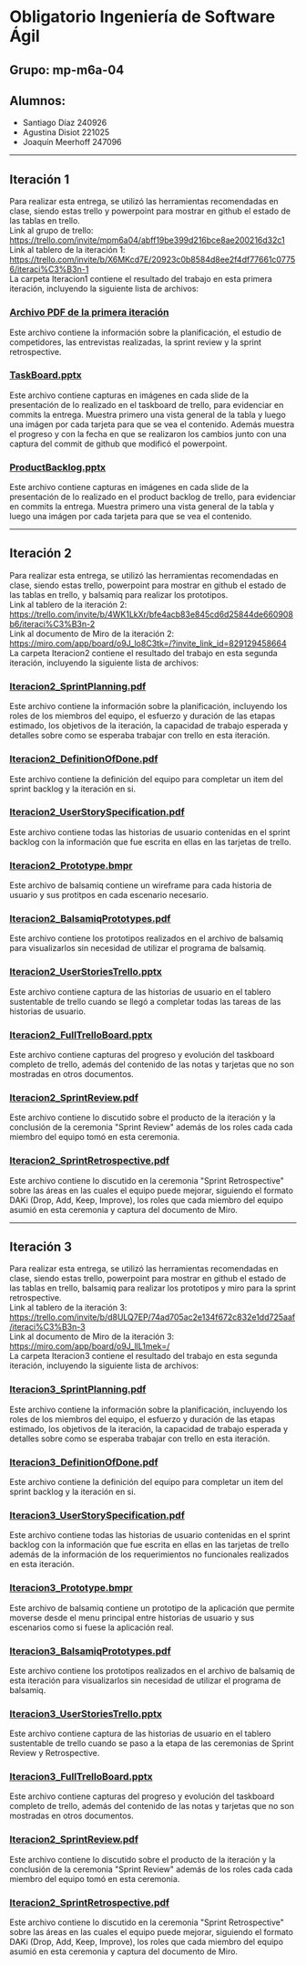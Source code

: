 # Obligatorio Ingeniería de Software Ágil
## Grupo: mp-m6a-04
## Alumnos:
- Santiago Díaz 240926
- Agustina Disiot 221025
- Joaquín Meerhoff 247096

---
## Iteración 1
Para realizar esta entrega, se utilizó las herramientas recomendadas en clase, siendo estas trello y powerpoint para mostrar en github el estado de las tablas en trello. 
<br>
Link al grupo de trello: https://trello.com/invite/mpm6a04/abff19be399d216bce8ae200216d32c1 
<br>
Link al tablero de la iteración 1: https://trello.com/invite/b/X6MKcd7E/20923c0b8584d8ee2f4df77661c07756/iteraci%C3%B3n-1
<br>
La carpeta Iteracion1 contiene el resultado del trabajo en esta primera iteración, incluyendo la siguiente lista de archivos:

### [Archivo PDF de la primera iteración](./Iteracion1/Iteracion1.pdf)
Este archivo contiene la información sobre la planificación, el estudio de competidores, las entrevistas realizadas, la sprint review y la sprint retrospective.

### [TaskBoard.pptx](./Iteracion1/TaskBoard.pptx)
Este archivo contiene capturas en imágenes en cada slide de la presentación de lo realizado en el taskboard de trello, para evidenciar en commits la entrega. Muestra primero una vista general de la tabla y luego una imágen por cada tarjeta para que se vea el contenido. Además muestra el progreso y con la fecha en que se realizaron los cambios junto con una captura del commit de github que modificó el powerpoint.

### [ProductBacklog.pptx](./Iteracion1/ProductBacklog.pptx)
Este archivo contiene capturas en imágenes en cada slide de la presentación de lo realizado en el product backlog de trello, para evidenciar en commits la entrega. Muestra primero una vista general de la tabla y luego una imágen por cada tarjeta para que se vea el contenido.

---
## Iteración 2
Para realizar esta entrega, se utilizó las herramientas recomendadas en clase, siendo estas trello, powerpoint para mostrar en github el estado de las tablas en trello, y balsamiq para realizar los prototipos. 
<br>
Link al tablero de la iteración 2: https://trello.com/invite/b/4WK1LkXr/bfe4acb83e845cd6d25844de660908b6/iteraci%C3%B3n-2
<br>
Link al documento de Miro de la iteración 2: https://miro.com/app/board/o9J_lo8C3tk=/?invite_link_id=829129458664
<br>
La carpeta Iteracion2 contiene el resultado del trabajo en esta segunda iteración, incluyendo la siguiente lista de archivos:

### [Iteracion2_SprintPlanning.pdf](./Iteracion2/Iteracion2_SprintPlanning.pdf)
Este archivo contiene la información sobre la planificación, incluyendo los roles de los miembros del equipo, el esfuerzo y duración de las etapas estimado, los objetivos de la iteración, la capacidad de trabajo esperada y detalles sobre como se esperaba trabajar con trello en esta iteración.

### [Iteracion2_DefinitionOfDone.pdf](./Iteracion2/Iteracion2_DefinitionOfDone.pdf)
Este archivo contiene la definición del equipo para completar un item del sprint backlog y la iteración en si.

### [Iteracion2_UserStorySpecification.pdf](./Iteracion2/Iteracion2_UserStorySpecification.pdf)
Este archivo contiene todas las historias de usuario contenidas en el sprint backlog con la información que fue escrita en ellas en las tarjetas de trello.

### [Iteracion2_Prototype.bmpr](./Iteracion2/Iteracion2_Prototype.bmpr)
Este archivo de balsamiq contiene un wireframe para cada historia de usuario y sus protitpos en cada escenario necesario.

### [Iteracion2_BalsamiqPrototypes.pdf](./Iteracion2/Iteracion2_BalsamiqPrototypes.pdf)
Este archivo contiene los prototipos realizados en el archivo de balsamiq para visualizarlos sin necesidad de utilizar el programa de balsamiq.

### [Iteracion2_UserStoriesTrello.pptx](./Iteracion2/Iteracion2_UserStoriesTrello.pptx)
Este archivo contiene captura de las historias de usuario en el tablero sustentable de trello cuando se llegó a completar todas las tareas de las historias de usuario.

### [Iteracion2_FullTrelloBoard.pptx](./Iteracion2/Iteracion2_FullTrelloBoard.pptx)
Este archivo contiene capturas del progreso y evolución del taskboard completo de trello, además del contenido de las notas y tarjetas que no son mostradas en otros documentos.

### [Iteracion2_SprintReview.pdf](./Iteracion2/Iteracion2_SprintReview.pdf)
Este archivo contiene lo discutido sobre el producto de la iteración y la conclusión de la ceremonia "Sprint Review" además de los roles cada cada miembro del equipo tomó en esta ceremonia.

### [Iteracion2_SprintRetrospective.pdf](./Iteracion2/Iteracion2_SprintRetrospective.pdf)
Este archivo contiene lo discutido en la ceremonia "Sprint Retrospective" sobre las áreas en las cuales el equipo puede mejorar, siguiendo el formato DAKi (Drop, Add, Keep, Improve), los roles que cada miembro del equipo asumió en esta ceremonia y captura del documento de Miro.

---
## Iteración 3
Para realizar esta entrega, se utilizó las herramientas recomendadas en clase, siendo estas trello, powerpoint para mostrar en github el estado de las tablas en trello, balsamiq para realizar los prototipos y miro para la sprint retrospective.
<br>
Link al tablero de la iteración 3: https://trello.com/invite/b/d8ULQ7EP/74ad705ac2e134f672c832e1dd725aaf/iteraci%C3%B3n-3
<br>
Link al documento de Miro de la iteración 3: https://miro.com/app/board/o9J_llL1mek=/
<br>
La carpeta Iteracion3 contiene el resultado del trabajo en esta segunda iteración, incluyendo la siguiente lista de archivos:

### [Iteracion3_SprintPlanning.pdf](./Iteracion3/Iteracion3_SprintPlanning.pdf)
Este archivo contiene la información sobre la planificación, incluyendo los roles de los miembros del equipo, el esfuerzo y duración de las etapas estimado, los objetivos de la iteración, la capacidad de trabajo esperada y detalles sobre como se esperaba trabajar con trello en esta iteración.

### [Iteracion3_DefinitionOfDone.pdf](./Iteracion3/Iteracion3_DefinitionOfDone.pdf)
Este archivo contiene la definición del equipo para completar un item del sprint backlog y la iteración en si.

### [Iteracion3_UserStorySpecification.pdf](./Iteracion3/Iteracion3_UserStorySpecification.pdf)
Este archivo contiene todas las historias de usuario contenidas en el sprint backlog con la información que fue escrita en ellas en las tarjetas de trello además de la información de los requerimientos no funcionales realizados en esta iteración.

### [Iteracion3_Prototype.bmpr](./Iteracion2/Iteracion3_Prototype.bmpr)
Este archivo de balsamiq contiene un prototipo de la aplicación que permite moverse desde el menu principal entre historias de usuario y sus escenarios como si fuese la aplicación real.

### [Iteracion3_BalsamiqPrototypes.pdf](./Iteracion3/Iteracion3_BalsamiqPrototypes.pdf)
Este archivo contiene los prototipos realizados en el archivo de balsamiq de esta iteración para visualizarlos sin necesidad de utilizar el programa de balsamiq.

### [Iteracion3_UserStoriesTrello.pptx](./Iteracion3/Iteracion3_UserStoriesTrello.pptx)
Este archivo contiene captura de las historias de usuario en el tablero sustentable de trello cuando se paso a la etapa de las ceremonias de Sprint Review y Retrospective.

### [Iteracion3_FullTrelloBoard.pptx](./Iteracion3/Iteracion3_FullTrelloBoard.pptx)
Este archivo contiene capturas del progreso y evolución del taskboard completo de trello, además del contenido de las notas y tarjetas que no son mostradas en otros documentos.

### [Iteracion2_SprintReview.pdf](./Iteracion2/Iteracion2_SprintReview.pdf)
Este archivo contiene lo discutido sobre el producto de la iteración y la conclusión de la ceremonia "Sprint Review" además de los roles cada cada miembro del equipo tomó en esta ceremonia.

### [Iteracion2_SprintRetrospective.pdf](./Iteracion2/Iteracion2_SprintRetrospective.pdf)
Este archivo contiene lo discutido en la ceremonia "Sprint Retrospective" sobre las áreas en las cuales el equipo puede mejorar, siguiendo el formato DAKi (Drop, Add, Keep, Improve), los roles que cada miembro del equipo asumió en esta ceremonia y captura del documento de Miro.